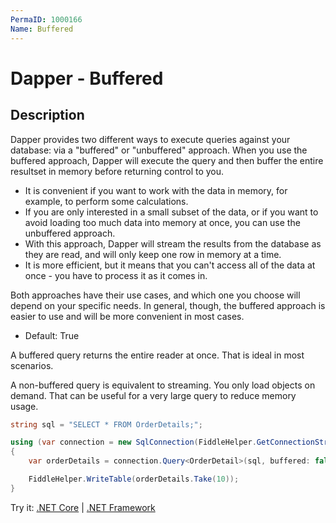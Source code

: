 ```yaml
---
PermaID: 1000166
Name: Buffered
---
```


# Dapper - Buffered

## Description

Dapper provides two different ways to execute queries against your database: via a "buffered" or "unbuffered" approach. When you use the buffered approach, Dapper will execute the query and then buffer the entire resultset in memory before returning control to you. 

 - It is convenient if you want to work with the data in memory, for example, to perform some calculations. 
 - If you are only interested in a small subset of the data, or if you want to avoid loading too much data into memory at once, you can use the unbuffered approach. 
 - With this approach, Dapper will stream the results from the database as they are read, and will only keep one row in memory at a time. 
 - It is more efficient, but it means that you can't access all of the data at once - you have to process it as it comes in. 

Both approaches have their use cases, and which one you choose will depend on your specific needs. In general, though, the buffered approach is easier to use and will be more convenient in most cases. 

- Default: True

A buffered query returns the entire reader at once. That is ideal in most scenarios.

A non-buffered query is equivalent to streaming. You only load objects on demand. That can be useful for a very large query to reduce memory usage.

```csharp
string sql = "SELECT * FROM OrderDetails;";

using (var connection = new SqlConnection(FiddleHelper.GetConnectionStringSqlServerW3Schools()))
{
	var orderDetails = connection.Query<OrderDetail>(sql, buffered: false).ToList();

	FiddleHelper.WriteTable(orderDetails.Take(10));
}
```
Try it: [.NET Core](https://dotnetfiddle.net/m716aX) | [.NET Framework](https://dotnetfiddle.net/gLwGJO)
